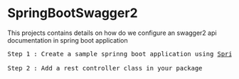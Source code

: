 # SpringBootSwagger2
This projects contains details on how do we configure an swagger2 api documentation in spring boot application

<pre>
Step 1 : Create a sample sprinng boot application using <a href="https://start.spring.io/">Spring Initilizr</a>

Step 2 : Add a rest controller class in your package
</pre>
